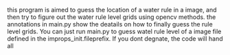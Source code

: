 this program is aimed to guess the location of a water rule in a image,
and then try to figure out the water rule level grids using opencv methods.
the annotations in main.py show the deatails on how to finally guess the rule 
level grids.
You can just run main.py to guess watel rule level of a image file defined in 
the improps_init.fileprefix. If you dont degnate, the code will hand all 
